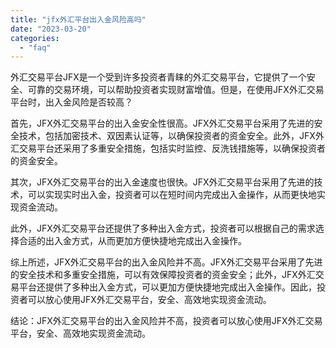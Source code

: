 ```yaml
---
title: "jfx外汇平台出入金风险高吗"
date: "2023-03-20"
categories: 
  - "faq"
---
```


外汇交易平台JFX是一个受到许多投资者青睐的外汇交易平台，它提供了一个安全、可靠的交易环境，可以帮助投资者实现财富增值。但是，在使用JFX外汇交易平台时，出入金风险是否较高？

首先，JFX外汇交易平台的出入金安全性很高。JFX外汇交易平台采用了先进的安全技术，包括加密技术、双因素认证等，以确保投资者的资金安全。此外，JFX外汇交易平台还采用了多重安全措施，包括实时监控、反洗钱措施等，以确保投资者的资金安全。

其次，JFX外汇交易平台的出入金速度也很快。JFX外汇交易平台采用了先进的技术，可以实现实时出入金，投资者可以在短时间内完成出入金操作，从而更快地实现资金流动。

此外，JFX外汇交易平台还提供了多种出入金方式，投资者可以根据自己的需求选择合适的出入金方式，从而更加方便快捷地完成出入金操作。

综上所述，JFX外汇交易平台的出入金风险并不高。JFX外汇交易平台采用了先进的安全技术和多重安全措施，可以有效保障投资者的资金安全；此外，JFX外汇交易平台还提供了多种出入金方式，可以更加方便快捷地完成出入金操作。因此，投资者可以放心使用JFX外汇交易平台，安全、高效地实现资金流动。

结论：JFX外汇交易平台的出入金风险并不高，投资者可以放心使用JFX外汇交易平台，安全、高效地实现资金流动。
